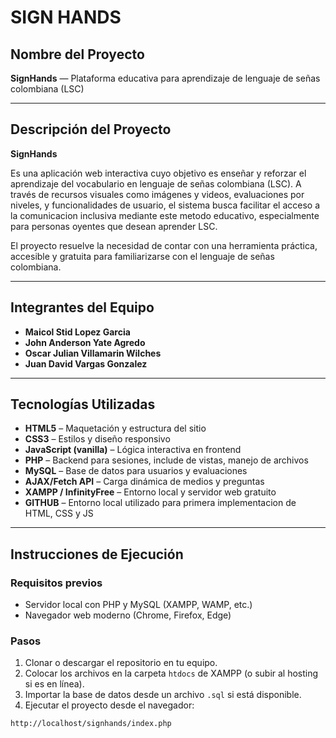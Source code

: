 # SIGN HANDS

## Nombre del Proyecto
**SignHands** — Plataforma educativa para aprendizaje de lenguaje de señas colombiana (LSC)

---

## Descripción del Proyecto

**SignHands** 

Es una aplicación web interactiva cuyo objetivo es enseñar y reforzar el aprendizaje del vocabulario en lenguaje de señas colombiana (LSC). A través de recursos visuales como imágenes y videos, evaluaciones por niveles, y funcionalidades de usuario, el sistema busca facilitar el acceso a la comunicacion inclusiva mediante este metodo educativo, especialmente para personas oyentes que desean aprender LSC.

El proyecto resuelve la necesidad de contar con una herramienta práctica, accesible y gratuita para familiarizarse con el lenguaje de señas colombiana.

---

## Integrantes del Equipo

- **Maicol Stid Lopez Garcia**
- **John Anderson Yate Agredo**
- **Oscar Julian Villamarin Wilches**
- **Juan David Vargas Gonzalez**

---

## Tecnologías Utilizadas

- **HTML5** – Maquetación y estructura del sitio
- **CSS3** – Estilos y diseño responsivo
- **JavaScript (vanilla)** – Lógica interactiva en frontend
- **PHP** – Backend para sesiones, include de vistas, manejo de archivos
- **MySQL** – Base de datos para usuarios y evaluaciones
- **AJAX/Fetch API** – Carga dinámica de medios y preguntas
- **XAMPP / InfinityFree** – Entorno local y servidor web gratuito
- **GITHUB** – Entorno local utilizado para primera implementacion de HTML, CSS y JS

---

## Instrucciones de Ejecución

### Requisitos previos
- Servidor local con PHP y MySQL (XAMPP, WAMP, etc.)
- Navegador web moderno (Chrome, Firefox, Edge)

### Pasos

1. Clonar o descargar el repositorio en tu equipo.
2. Colocar los archivos en la carpeta `htdocs` de XAMPP (o subir al hosting si es en línea).
3. Importar la base de datos desde un archivo `.sql` si está disponible.
4. Ejecutar el proyecto desde el navegador:

```bash
http://localhost/signhands/index.php
